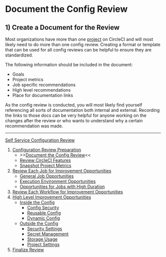 # Document the Config Review

## 1) Create a Document for the Review

Most organizations have more than one [project](https://circleci.com/docs/glossary/#project) on CircleCI and will most likely need to do more than one config review. Creating a format or template that can be used for all config reviews can be helpful to ensure they are standardized.

The following information should be included in the document:
- Goals
- Project metrics
- Job specific recommendations
- High level recommendations
- Place for documentation links

As the config review is conducted, you will most likely find yourself referencing all sorts of documentation both internal and external. Recording the links to those docs can be very helpful for anyone working on the changes after the review or who wants to understand why a certain recommendation was made.

---

[Self Service Configuration Review](self_service_config_review.md)
1. [Configuration Review Preparation](review_preparation.md)
    - \>\>[Document the Config Review](document_review.md)<<
    - [Review CircleCI Features](review_features.md)
    - [Snapshot Project Metrics](snapshot_metrics.md)
2. [Review Each Job for Improvement Opportunities](job_review/job_review.md)
    - [General Job Opportunities](job_review/general_opportunities.md)
    - [Execution Environment Opportunities](job_review/execution_environment.md)
    - [Opportunities for Jobs with High Duration](job_review/high_duration.md)
3. [Review Each Workflow for Improvement Opportunities](workflow_review/workflow_review.md)
4. [High Level Improvement Opportunities](high_level_recommendations/high_level_recommendations.md)
    - [Inside the Config](high_level_recommendations/inside_config/inside_config.md)
        - [Config Security](high_level_recommendations/inside_config/config_security.md)
        - [Reusable Config](high_level_recommendations/inside_config/reusable_config.md)
        - [Dynamic Config](high_level_recommendations/inside_config/dynamic_config.md)
    - [Outside the Config](high_level_recommendations/outside_config/outside_config.md)
        - [Security Settings](high_level_recommendations/outside_config/security_settings.md)
        - [Secret Management](high_level_recommendations/outside_config/secret_management.md)
        - [Storage Usage](high_level_recommendations/outside_config/storage_usage.md)
        - [Project Settings](high_level_recommendations/outside_config/project_settings.md)
5. [Finalize Review](finalize_review/finalize_review.md)
